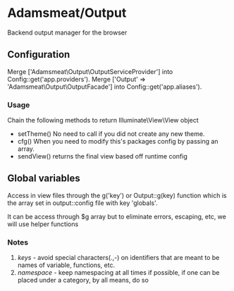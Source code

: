 Adamsmeat/Output
================

Backend output manager for the browser

## Configuration

Merge ['Adamsmeat\Output\OutputServiceProvider'] into Config::get('app.providers').
Merge ['Output' => 'Adamsmeat\Output\OutputFacade'] into Config::get('app.aliases').

### Usage

Chain the following methods to return Illuminate\View\View object

- setTheme() No need to call if you did not create any new theme.
- cfg() When you need to modify this's packages config by passing an array.
- sendView() returns the final view based off runtime config

## Global variables

Access in view files through the g('key') or Output::g(key) function which is the array set in output::config file with key 'globals'.

It can be access through $g array but to eliminate errors, escaping, etc, we will use helper functions

### Notes

1. *keys* - avoid special characters(.,-) on identifiers that are meant to be names of variable, functions, etc.
2. *namespace* - keep namespacing at all times if possible, if one can be placed under a category, by all means, do so
